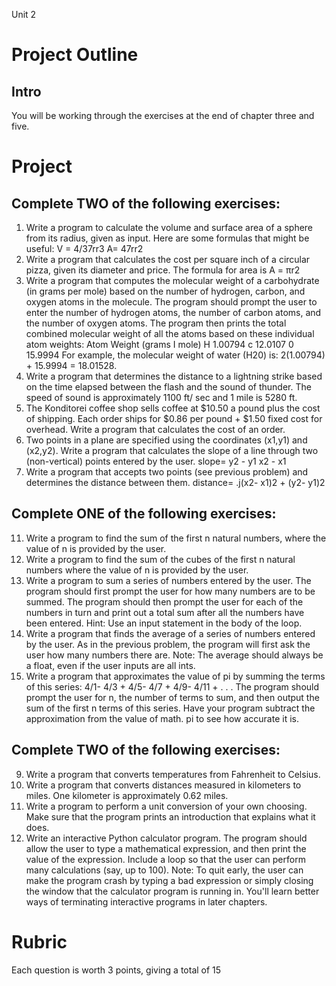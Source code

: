 Unit 2

# Project Outline #

## Intro ##

You will be working through the exercises at the end of chapter three and five. 

# Project #

## Complete TWO of the following exercises: ##

1. Write a program to calculate the volume and surface area of a sphere from
its radius, given as input. Here are some formulas that might be useful:
V = 4/37rr3
A= 47rr2
2. Write a program that calculates the cost per square inch of a circular pizza,
given its diameter and price. The formula for area is A = πr2
3. Write a program that computes the molecular weight of a carbohydrate (in
grams per mole) based on the number of hydrogen, carbon, and oxygen
atoms in the molecule. The program should prompt the user to enter the
number of hydrogen atoms, the number of carbon atoms, and the number
of oxygen atoms. The program then prints the total combined molecular
weight of all the atoms based on these individual atom weights:
Atom Weight
(grams I mole)
H 1.00794
c 12.0107
0 15.9994
For example, the molecular weight of water (H20) is: 2(1.00794) +
15.9994 = 18.01528.
4. Write a program that determines the distance to a lightning strike based on
the time elapsed between the flash and the sound of thunder. The speed
of sound is approximately 1100 ft/ sec and 1 mile is 5280 ft.
5. The Konditorei coffee shop sells coffee at $10.50 a pound plus the cost
of shipping. Each order ships for $0.86 per pound + $1.50 fixed cost for
overhead. Write a program that calculates the cost of an order.
6. Two points in a plane are specified using the coordinates (x1,y1) and
(x2,y2). Write a program that calculates the slope of a line through two
(non-vertical) points entered by the user.
slope= y2 - y1 x2 - x1
7. Write a program that accepts two points (see previous problem) and determines
the distance between them.
distance= .j(x2- x1)2 + (y2- y1)2

## Complete ONE of the following exercises: ##

11. Write a program to find the sum of the first n natural numbers, where the
value of n is provided by the user.
12. Write a program to find the sum of the cubes of the first n natural numbers
where the value of n is provided by the user.
13. Write a program to sum a series of numbers entered by the user. The
program should first prompt the user for how many numbers are to be
summed. The program should then prompt the user for each of the numbers
in turn and print out a total sum after all the numbers have been
entered. Hint: Use an input statement in the body of the loop.
14. Write a program that finds the average of a series of numbers entered by
the user. As in the previous problem, the program will first ask the user
how many numbers there are. Note: The average should always be a float,
even if the user inputs are all ints.
15. Write a program that approximates the value of pi by summing the terms
of this series: 4/1- 4/3 + 4/5- 4/7 + 4/9- 4/11 + . . . The program should
prompt the user for n, the number of terms to sum, and then output the
sum of the first n terms of this series. Have your program subtract the
approximation from the value of math. pi to see how accurate it is.

## Complete TWO of the following exercises: ##

9. Write a program that converts temperatures from Fahrenheit to Celsius.
10. Write a program that converts distances measured in kilometers to miles.
One kilometer is approximately 0.62 miles.
11. Write a program to perform a unit conversion of your own choosing. Make
sure that the program prints an introduction that explains what it does.
12. Write an interactive Python calculator program. The program should allow
the user to type a mathematical expression, and then print the value of the
expression. Include a loop so that the user can perform many calculations
(say, up to 100). Note: To quit early, the user can make the program
crash by typing a bad expression or simply closing the window that the
calculator program is running in. You'll learn better ways of terminating
interactive programs in later chapters.

# Rubric #

Each question is worth 3 points, giving a total of 15 
